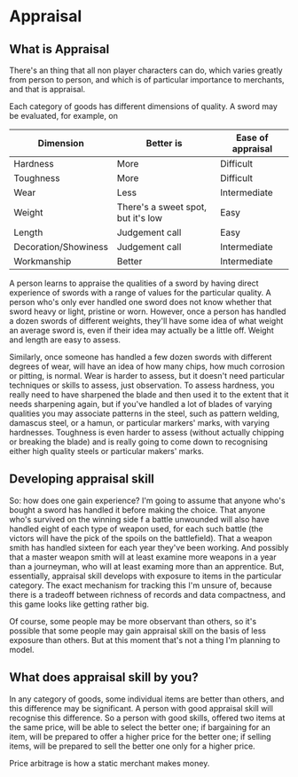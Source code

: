 # Appraisal

## What is Appraisal

There's an thing that all non player characters can do, which varies greatly from person to person, and which is of particular importance to merchants, and that is appraisal.

Each category of goods has different dimensions of quality. A sword may be evaluated, for example, on

| Dimension            | Better is                          | Ease of appraisal |
| -------------------- | ---------------------------------- | ----------------- |
| Hardness             | More                               | Difficult         |
| Toughness            | More                               | Difficult         |
| Wear                 | Less                               | Intermediate      |
| Weight               | There's a sweet spot, but it's low | Easy              |
| Length               | Judgement call                     | Easy              |
| Decoration/Showiness | Judgement call                     | Intermediate      |
| Workmanship          | Better                             | Intermediate      |

A person learns to appraise the qualities of a sword by having direct experience of swords with a range of values for the particular quality. A person who's only ever handled one sword does not know whether that sword heavy or light, pristine or worn. However, once a person has handled a dozen swords of different weights, they'll have some idea of what weight an average sword is, even if their idea may actually be a little off. Weight and length are easy to assess. 

Similarly, once someone has handled a few dozen swords with different degrees of wear, will have an idea of how many chips, how much corrosion or pitting, is normal. Wear is harder to assess, but it doesn't need particular techniques or skills to assess, just observation. To assess hardness, you really need to have sharpened the blade and then used it to the extent that it needs sharpening again, but if you've handled a lot of blades of varying qualities you may associate patterns in the steel, such as pattern welding, damascus steel, or a hamun, or particular markers' marks, with varying hardnesses. Toughness is even harder to assess (without actually chipping or breaking the blade) and is really going to come down to recognising either high quality steels or particular makers' marks.

## Developing appraisal skill

So: how does one gain experience? I'm going to assume that anyone who's bought a sword has handled it before making the choice. That anyone who's survived on the winning side f a battle unwounded will also have handled eight of each type of weapon used, for each such battle (the victors will have the pick of the spoils on the battlefield). That a weapon smith has handled sixteen for each year they've been working. And possibly that a master weapon smith will at least examine more weapons in a year than a journeyman, who will at least examing more than an apprentice. But, essentially, appraisal skill develops with exposure to items in the particular category. The exact mechanism for tracking this I'm unsure of, because there is a tradeoff between richness of records and data compactness, and this game looks like getting rather big.

Of course, some people may be more observant than others, so it's possible that some people may gain appraisal skill on the basis of less exposure than others. But at this moment that's not a thing I'm planning to model.

## What does appraisal skill by you?

In any category of goods, some individual items are better than others, and this difference may be significant. A person with good appraisal skill will recognise this difference. So a person with good skills, offered two items at the same price, will be able to select the better one; if bargaining for an item, will be prepared to offer a higher price for the better one; if selling items, will be prepared to sell the better one only for a higher price.

Price arbitrage is how a static merchant makes money.